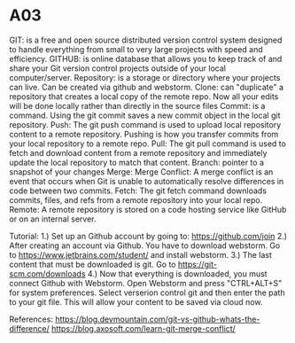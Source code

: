 # A03

GIT: is a free and open source distributed version control system designed to handle everything from small to very large projects with speed and efficiency.
GITHUB: is online database that allows you to keep track of and share your Git version control projects outside of your local computer/server.
Repository: is a storage or directory where your projects can live. Can be created via github and webstorm.
Clone: can "duplicate" a repository that creates a local copy of the remote repo. Now all your edits will be done locally rather than directly in the source files
Commit: is a command. Using the git commit saves a new commit object in the local git repository.
Push: The git push command is used to upload local repository content to a remote repository. Pushing is how you transfer commits from your local repository to a remote repo.
Pull: The git pull command is used to fetch and download content from a remote repository and immediately update the local repository to match that content. 
Branch: pointer to a snapshot of your changes 
Merge:
Merge Conflict: A merge conflict is an event that occurs when Git is unable to automatically resolve differences in code between two commits.
Fetch: The git fetch command downloads commits, files, and refs from a remote repository into your local repo.
Remote: A remote repository is stored on a code hosting service like GitHub or on an internal server.

Tutorial:
1.) Set up an Github account by going to: https://github.com/join
2.) After creating an account via Github. You have to download webstorm. Go to https://www.jetbrains.com/student/ and install webstorm.
3.) The last content that must be downloaded is git. Go to https://git-scm.com/downloads 
4.) Now that everything is downloaded, you must connect Github with Webstorm. Open Webstorm and press "CTRL+ALT+S" for system preferences. Select verserion control git and then enter the path to your git file. This will allow your content to be saved via cloud now.


References:
https://blog.devmountain.com/git-vs-github-whats-the-difference/
https://blog.axosoft.com/learn-git-merge-conflict/
